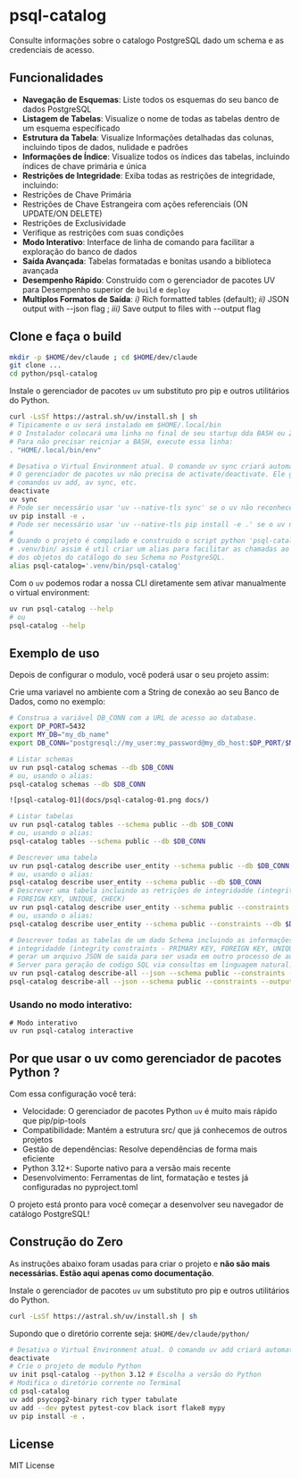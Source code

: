 # psql-catalog

Consulte informações sobre o catalogo PostgreSQL dado um schema e as credenciais de acesso.

## Funcionalidades

- **Navegação de Esquemas**: Liste todos os esquemas do seu banco de dados PostgreSQL
- **Listagem de Tabelas**: Visualize o nome de todas as tabelas dentro de um esquema específicado
- **Estrutura da Tabela**: Visualize Informações detalhadas das colunas, incluindo tipos de dados, nulidade e padrões
- **Informações de Índice**: Visualize todos os índices das tabelas, incluindo índices de chave primária e única
- **Restrições de Integridade**: Exiba todas as restrições de integridade, incluindo:
- Restrições de Chave Primária
- Restrições de Chave Estrangeira com ações referenciais (ON UPDATE/ON DELETE)
- Restrições de Exclusividade
- Verifique as restrições com suas condições
- **Modo Interativo**: Interface de linha de comando para facilitar a exploração do banco de dados
- **Saída Avançada**: Tabelas formatadas e bonitas usando a biblioteca avançada
- **Desempenho Rápido**: Construído com o gerenciador de pacotes UV para Desempenho superior de `build` e `deploy`
- **Multiplos Formatos de Saída**: _i)_ Rich formatted tables (default); _ii)_ JSON output with --json flag ; _iii)_ Save output to files with --output flag

## Clone e faça o build

```bash
mkdir -p $HOME/dev/claude ; cd $HOME/dev/claude
git clone ...
cd python/psql-catalog
```

Instale o gerenciador de pacotes `uv` um substituto pro pip e outros utilitários do Python.

```bash
curl -LsSf https://astral.sh/uv/install.sh | sh
# Tipicamente o uv será instalado em $HOME/.local/bin
# O Instalador colocará uma linha no final de seu startup dda BASH ou ZSH.
# Para não precisar reicniar a BASH, execute essa linha:
. "HOME/.local/bin/env"
```

```bash
# Desativa o Virtual Environment atual. O comando uv sync criará automaticamente um ambiente Virtual.
# O gerenciador de pacotes uv não precisa de activate/deactivate. Ele gerencia automaticamente nos
# comandos uv add, av sync, etc.
deactivate
uv sync
# Pode ser necessário usar 'uv --native-tls sync' se o uv não reconhecer a cadeia de certificados CA
uv pip install -e .
# Pode ser necessário usar 'uv --native-tls pip install -e .' se o uv não reconhecer a cadeia de certificados CA
#
# Quando o projeto é compilado e construido o script python 'psql-catalog' é criado no diretório
# .venv/bin/ assim é util criar um alias para facilitar as chamadas ao CLI Python para visualização
# dos objetos do catálogo do seu Schema no PostgreSQL.
alias psql-catalog='.venv/bin/psql-catalog'
```

Com o `uv` podemos rodar a nossa CLI diretamente sem ativar manualmente o virtual environment:

```bash
uv run psql-catalog --help
# ou
psql-catalog --help
```

## Exemplo de uso

Depois de configurar o modulo, você poderá usar o seu projeto assim:

Crie uma variavel no ambiente com a String de conexão ao seu Banco de Dados, como no exemplo:

```bash
# Construa a variável DB_CONN com a URL de acesso ao database.
export DP_PORT=5432
export MY_DB="my_db_name"
export DB_CONN="postgresql://my_user:my_password@my_db_host:$DP_PORT/$MY_DB"
```

```bash
# Listar schemas
uv run psql-catalog schemas --db $DB_CONN
# ou, usando o alias:
psql-catalog schemas --db $DB_CONN

![psql-catalog-01](docs/psql-catalog-01.png docs/)

# Listar tabelas
uv run psql-catalog tables --schema public --db $DB_CONN
# ou, usando o alias:
psql-catalog tables --schema public --db $DB_CONN

# Descrever uma tabela
uv run psql-catalog describe user_entity --schema public --db $DB_CONN
# ou, usando o alias:
psql-catalog describe user_entity --schema public --db $DB_CONN
# Descrever uma tabela incluindo as retrições de integridadde (integrity constraints - PRIMARY KEY,
# FOREIGN KEY, UNIQUE, CHECK)
uv run psql-catalog describe user_entity --schema public --constraints --db $DB_CONN
# ou, usando o alias:
psql-catalog describe user_entity --schema public --constraints --db $DB_CONN

# Descrever todas as tabelas de um dado Schema incluindo as informações de retrições de
# integridadde (integrity constraints - PRIMARY KEY, FOREIGN KEY, UNIQUE, CHECK) além de
# gerar um arquivo JSON de saida para ser usada em outro processo de automação tal comoum MCP
# Server para geração de codigo SQL via consultas em linguagem natural.
uv run psql-catalog describe-all --json --schema public --constraints --output my_schema.json --db $DB_CONN
psql-catalog describe-all --json --schema public --constraints --output my_schema.json --db $DB_CONN
```

### Usando no modo interativo:

```
# Modo interativo
uv run psql-catalog interactive
```

## Por que usar o **uv** como gerenciador de pacotes Python ?

Com essa configuração você terá:

- Velocidade: O gerenciador de pacotes Python `uv` é muito mais rápido que pip/pip-tools
- Compatibilidade: Mantém a estrutura src/ que já conhecemos de outros projetos
- Gestão de dependências: Resolve dependências de forma mais eficiente
- Python 3.12+: Suporte nativo para a versão mais recente
- Desenvolvimento: Ferramentas de lint, formatação e testes já configuradas no pyproject.toml

O projeto está pronto para você começar a desenvolver seu navegador de catálogo PostgreSQL!

## Construção do Zero

As instruções abaixo foram usadas para criar o projeto e **não são mais necessárias. Estão
aqui apenas como documentação**.

Instale o gerenciador de pacotes `uv` um substituto pro pip e outros utilitários do Python.

```bash
curl -LsSf https://astral.sh/uv/install.sh | sh
```

Supondo que o diretório corrente seja: `$HOME/dev/claude/python/`

```bash
# Desativa o Virtual Environment atual. O comando uv add criará automaticamente um ambiente Virtual
deactivate
# Crie o projeto de modulo Python
uv init psql-catalog --python 3.12 # Escolha a versão do Python
# Modifica o diretório corrente no Terminal
cd psql-catalog
uv add psycopg2-binary rich typer tabulate
uv add --dev pytest pytest-cov black isort flake8 mypy
uv pip install -e .
```

## License

MIT License
